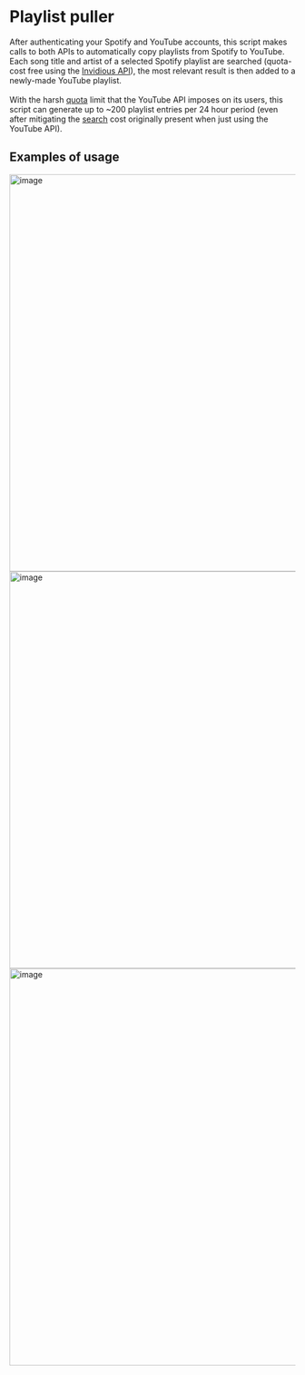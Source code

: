 # Playlist puller
After authenticating your Spotify and YouTube accounts, this script makes calls to both APIs to automatically copy playlists from Spotify to YouTube.
Each song title and artist of a selected Spotify playlist are searched (quota-cost free using the [Invidious API](https://docs.invidious.io/api/#get-apiv1videosid)), the most relevant result is then added to a newly-made YouTube playlist.\
\
With the harsh [quota](https://developers.google.com/youtube/v3/determine_quota_cost) limit that the YouTube API imposes on its users, this script can generate up to ~200 playlist entries per 24 hour period (even after mitigating the [search](https://developers.google.com/youtube/v3/docs/search/list#apps-script) cost originally present when just using the YouTube API).
## Examples of usage
<img src="https://user-images.githubusercontent.com/45922387/170873273-982ebb87-76f4-4f0e-9022-b604d6781eb0.png" alt="image" width="700"/>
<img src="https://user-images.githubusercontent.com/45922387/170873332-31fc7f25-0545-4a99-839b-006192f011ca.png" alt="image" width="700"/>
<img src="https://user-images.githubusercontent.com/45922387/170885324-aedea1c0-effa-483a-9a6f-55a0701a51c8.png" alt="image" width="700"/>
